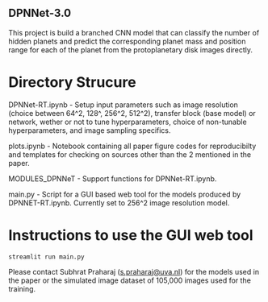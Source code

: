 ## DPNNet-3.0

This project is build a branched CNN model that can classify the number of hidden planets and predict the corresponding planet mass and position range for each of the planet from the protoplanetary disk images directly.

# Directory Strucure

DPNNet-RT.ipynb - Setup input parameters such as image resolution (choice between 64^2, 128^, 256^2, 512^2), transfer block (base model) or network, wether or not to tune hyperparameters, choice of non-tunable hyperparameters, and image sampling specifics.

plots.ipynb - Notebook containing all paper figure codes for reproducibilty and templates for checking on sources other than the 2 mentioned in the paper.

MODULES_DPNNeT - Support functions for DPNNet-RT.ipynb.

main.py - Script for a GUI based web tool for the models produced by DPNNET-RT.ipynb. Currently set to 256^2 image resolution model.

# Instructions to use the GUI web tool

```
streamlit run main.py
```


Please contact Subhrat Praharaj (s.praharaj@uva.nl) for the models used in the paper or the simulated image dataset of 105,000 images used for the training.
